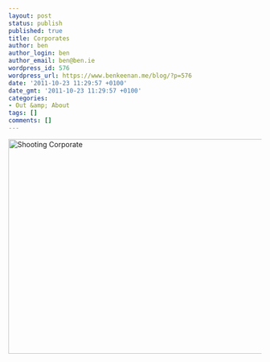 ```yaml
---
layout: post
status: publish
published: true
title: Corporates
author: ben
author_login: ben
author_email: ben@ben.ie
wordpress_id: 576
wordpress_url: https://www.benkeenan.me/blog/?p=576
date: '2011-10-23 11:29:57 +0100'
date_gmt: '2011-10-23 11:29:57 +0100'
categories:
- Out &amp; About
tags: []
comments: []
---
```

<p><img class="aligncenter" src="https://farm7.static.flickr.com/6178/6263002951_4855c9e39c_z.jpg" alt="Shooting Corporate" width="640" height="427" /></p>

